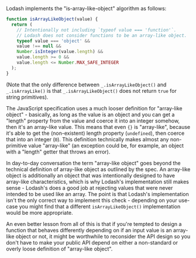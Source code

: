Lodash implements the "is-array-like-object" algorithm as follows:

```javascript
function isArrayLikeObject(value) {
  return (
    // Intentionally not including `typeof value === 'function'`.
    // Lodash does not consider functions to be an array-like object.
    typeof value === 'object' &&
    value !== null &&
    Number.isInteger(value.length) &&
    value.length >= 0 &&
    value.length <= Number.MAX_SAFE_INTEGER
  );
}
```

(Note that the only difference between `_.isArrayLikeObject()` and `_.isArrayLike()` is that `_.isArrayLikeObject()` does not return `true` for string primitives).

The JavaScript specification uses a much looser definition for "array-like object" - basically, as long as the value is an object and you can get a "length" property from the value and coerce it into an integer somehow, then it's an array-like value. This means that even `{}` is "array-like", because it's able to get the (non-existent) length property (`undefined`), then coerce that into an integer (`0`). This definition technically makes almost any non-primitive value "array-like" (an exception could be, for example, an object with a "length" getter that throws an error).

In day-to-day conversation the term "array-like object" goes beyond the technical definition of array-like object as outlined by the spec. An array-like object is additionally an object that was intentionally designed to have array-like characteristics, which is why Lodash's implementation still makes sense - Lodash's does a good job at rejecting values that were never intended to be used like an array. The point is that Lodash's implementation isn't the only correct way to implement this check - depending on your use-case you might find that a different `isArrayLikeObject()` implementation would be more appropriate.

An even better lesson from all of this is that if you're tempted to design a function that behaves differently depending on if an input value is an array-like object or not, it might be worthwhile to reconsider the API design so you don't have to make your public API depend on either a non-standard or overly loose definition of "array-like object".
